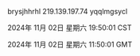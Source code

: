 brysjhhrhl 219.139.197.74 yqqlmgsycl

2024年 11月 02日 星期六 19:50:01 CST

2024年 11月 02日 星期六 11:50:01 GMT
